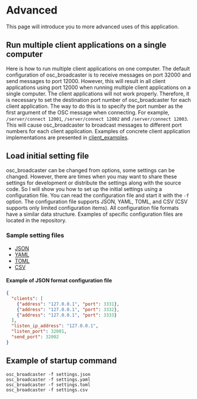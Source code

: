 # Advanced

This page will introduce you to more advanced uses of this application.

## Run multiple client applications on a single computer

Here is how to run multiple client applications on one computer.
The default configuration of osc_broadcaster is to receive messages on port 32000 and send messages to port 12000.
However, this will result in all client applications using port 12000 when running multiple client applications on a single computer.
The client applications will not work properly.
Therefore, it is necessary to set the destination port number of osc_broadcaster for each client application.
The way to do this is to specify the port number as the first argument of the OSC message when connecting.
For example, `/server/connect 12001`, `/server/connect 12002` and `/server/connect 12003`.
This will cause osc_broadcaster to broadcast messages to different port numbers for each client application.
Examples of concrete client application implementations are presented in [client_examples](./client_examples).

## Load initial setting file

osc_broadcaster can be changed from options, some settings can be changed.
However, there are times when you may want to share these settings for development or distribute the settings along with the source code.
So I will show you how to set up the initial settings using a configuration file.
You can read the configuration file and start it with the `-f` option.
The configuration file supports JSON, YAML, TOML, and CSV (CSV supports only limited configuration items).
All configuration file formats have a similar data structure.
Examples of specific configuration files are located in the repository.

### Sample setting files

- [JSON](https://github.com/enkatsu/osc_broadcaster/blob/main/docs/sample.json)
- [YAML](https://github.com/enkatsu/osc_broadcaster/blob/main/docs/sample.yaml)
- [TOML](https://github.com/enkatsu/osc_broadcaster/blob/main/docs/sample.toml)
- [CSV](https://github.com/enkatsu/osc_broadcaster/blob/main/docs/sample.csv)

#### Example of JSON format configuration file

```json
{
  "clients": [
    {"address": "127.0.0.1", "port": 3331},
    {"address": "127.0.0.1", "port": 3332},
    {"address": "127.0.0.1", "port": 3333}
  ],
  "listen_ip_address": "127.0.0.1",
  "listen_port": 32001,
  "send_port": 32002
}
```

## Example of startup command

```shell
osc_broadcaster -f settings.json
osc_broadcaster -f settings.yaml
osc_broadcaster -f settings.toml
osc_broadcaster -f settings.csv
```
